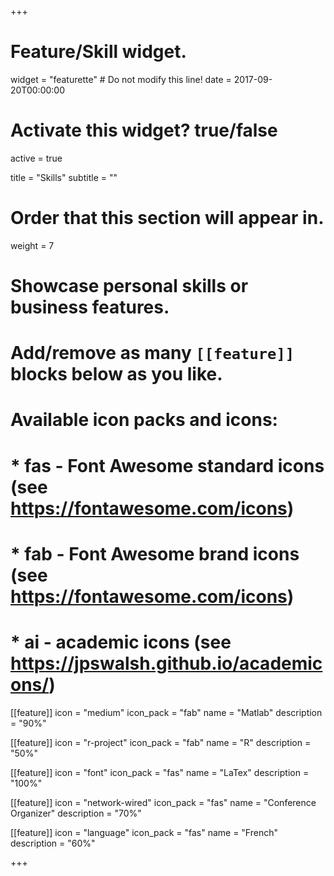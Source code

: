 +++
# Feature/Skill widget.
widget = "featurette"  # Do not modify this line!
date = 2017-09-20T00:00:00

# Activate this widget? true/false
active = true

title = "Skills"
subtitle = ""

# Order that this section will appear in.
weight = 7

# Showcase personal skills or business features.
# 
# Add/remove as many `[[feature]]` blocks below as you like.
# 
# Available icon packs and icons:
# * fas - Font Awesome standard icons (see https://fontawesome.com/icons)
# * fab - Font Awesome brand icons (see https://fontawesome.com/icons)
# * ai - academic icons (see https://jpswalsh.github.io/academicons/)

[[feature]]
  icon = "medium"
  icon_pack = "fab"
  name = "Matlab"
  description = "90%"
  
[[feature]]
  icon = "r-project"
  icon_pack = "fab"
  name = "R"
  description = "50%"
  
[[feature]]
  icon = "font"
  icon_pack = "fas"
  name = "LaTex"
  description = "100%"  
  
 [[feature]]
  icon = "network-wired"
  icon_pack = "fas"
  name = "Conference Organizer"
  description = "70%"  
  
   [[feature]]
  icon = "language"
  icon_pack = "fas"
  name = "French"
  description = "60%" 
  


+++
